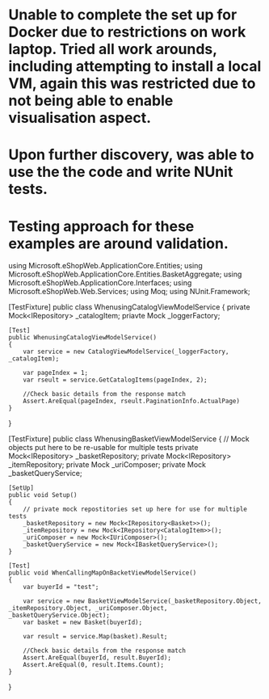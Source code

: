 # Unable to complete the set up for Docker due to restrictions on work laptop. Tried all work arounds, including attempting to install a local VM, again this was restricted due to not being able to enable visualisation aspect.

# Upon further discovery, was able to use the the code and write NUnit tests.

# Testing approach for these examples are around validation.

using Microsoft.eShopWeb.ApplicationCore.Entities;
using Microsoft.eShopWeb.ApplicationCore.Entities.BasketAggregate;
using Microsoft.eShopWeb.ApplicationCore.Interfaces;
using Microsoft.eShopWeb.Web.Services;
using Moq;
using NUnit.Framework;

[TestFixture]
public class WhenusingCatalogViewModelService
{
    private Mock<IRepository<CatalogItem>> _catalogItem;
    priavte Mock<ILoggerFactory> _loggerFactory;
    
    [Test]
    public WhenusingCatalogViewModelService()
    {
        var service = new CatalogViewModelService(_loggerFactory, _catalogItem);

        var pageIndex = 1;
        var rseult = service.GetCatalogItems(pageIndex, 2);

        //Check basic details from the response match
        Assert.AreEqual(pageIndex, rseult.PaginationInfo.ActualPage)
    }
}


[TestFixture]
public class WhenusingBasketViewModelService
{
    // Mock objects put here to be re-usable for multiple tests
    private Mock<IRepository<Basket>> _basketRepository;
    private Mock<IRepository<CatalogItem>> _itemRepository;
    private Mock<IUriComposer> _uriComposer;
    private Mock<IBasketQueryService> _basketQueryService;

    [SetUp]
    public void Setup()
    {
        // private mock repostitories set up here for use for multiple tests
        _basketRepository = new Mock<IRepository<Basket>>();
        _itemRepository = new Mock<IRepository<CatalogItem>>();
        _uriComposer = new Mock<IUriComposer>();
        _basketQueryService = new Mock<IBasketQueryService>();
    }

    [Test]
    public void WhenCallingMapOnBacketViewModelService()
    {
        var buyerId = "test";

        var service = new BasketViewModelService(_basketRepository.Object, _itemRepository.Object, _uriComposer.Object, _basketQueryService.Object);
        var basket = new Basket(buyerId);

        var result = service.Map(basket).Result;

        //Check basic details from the response match
        Assert.AreEqual(buyerId, result.BuyerId);
        Assert.AreEqual(0, result.Items.Count);
    }
}

